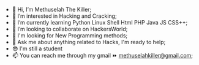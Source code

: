 - 👋 Hi, I’m Methuselah The Killer;
- 👀 I’m interested in Hacking and Cracking;
- 🌱 I’m currently learning Python Linux Shell Html PHP Java JS CSS++;
- 💞️ I’m looking to collaborate on HackersWorld;
- 🤔 I'm looking for New Programming methods;
- 💬 Ask me about anything related to Hacks, I'm ready to help;
- 😎 I'm still a student
- 📫 You can reach me through my gmail ⏩ methuselahkiller@gmail.com;
